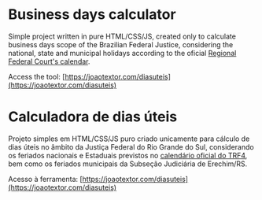# Business days calculator

Simple project written in pure HTML/CSS/JS, created only to calculate business days scope of the Brazilian Federal Justice, considering the national, state and municipal holidays according to the oficial [Regional Federal Court's calendar](https://www.trf4.jus.br/trf4/controlador.php?acao=%20calendario_feriados_listar&%20selOrgao=%202).

Access the tool: [https://joaotextor.com/diasuteis](https://joaotextor.com/diasuteis)

# Calculadora de dias úteis

Projeto simples em HTML/CSS/JS puro criado unicamente para cálculo de dias úteis no âmbito da Justiça Federal do Rio Grande do Sul, considerando os feriados nacionais e Estaduais previstos no [calendário oficial do TRF4](https://www.trf4.jus.br/trf4/controlador.php?acao=%20calendario_feriados_listar&%20selOrgao=%202), bem como os feriados municipais da Subseção Judiciária de Erechim/RS.

Acesso à ferramenta: [https://joaotextor.com/diasuteis](https://joaotextor.com/diasuteis)
